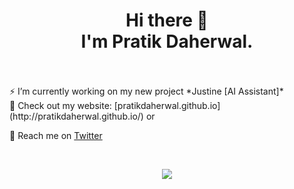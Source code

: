 <h1 align="center"> Hi there 👋 <br/> I'm Pratik Daherwal. </h1>
<br/>
<br/>
⚡ I’m currently working on my new project *Justine [AI Assistant]* 
<br/>
📲 Check out my website: [pratikdaherwal.github.io](http://pratikdaherwal.github.io/) or

💌 Reach me on [Twitter](https://twitter.com/daherwalprince)

<br />

<p align="center">
  <img src="https://github-readme-stats-five-lyart.vercel.app/api?username=pratikdaherwal&theme=react&show_icons=true">
</p>


